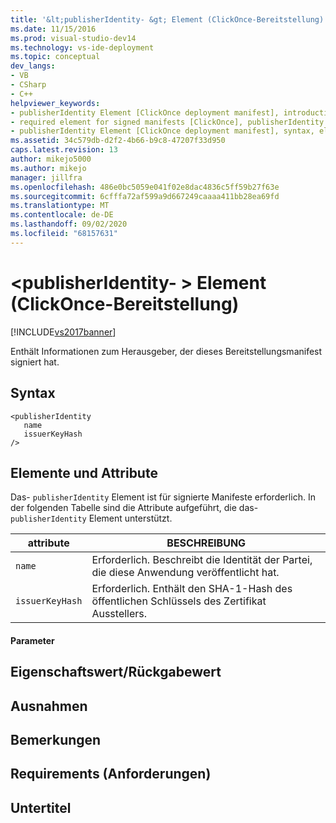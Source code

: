 ```yaml
---
title: '&lt;publisherIdentity- &gt; Element (ClickOnce-Bereitstellung) | Microsoft-Dokumentation'
ms.date: 11/15/2016
ms.prod: visual-studio-dev14
ms.technology: vs-ide-deployment
ms.topic: conceptual
dev_langs:
- VB
- CSharp
- C++
helpviewer_keywords:
- publisherIdentity Element [ClickOnce deployment manifest], introduction
- required element for signed manifests [ClickOnce], publisherIdentity Element
- publisherIdentity Element [ClickOnce deployment manifest], syntax, elements, and attributes
ms.assetid: 34c579db-d2f2-4b66-b9c8-47207f33d950
caps.latest.revision: 13
author: mikejo5000
ms.author: mikejo
manager: jillfra
ms.openlocfilehash: 486e0bc5059e041f02e8dac4836c5ff59b27f63e
ms.sourcegitcommit: 6cfffa72af599a9d667249caaaa411bb28ea69fd
ms.translationtype: MT
ms.contentlocale: de-DE
ms.lasthandoff: 09/02/2020
ms.locfileid: "68157631"
---
```

# <a name="ltpublisheridentitygt-element-clickonce-deployment"></a>&lt;publisherIdentity- &gt; Element (ClickOnce-Bereitstellung)
[!INCLUDE[vs2017banner](../includes/vs2017banner.md)]

Enthält Informationen zum Herausgeber, der dieses Bereitstellungsmanifest signiert hat.  
  
## <a name="syntax"></a>Syntax  
  
```  
<publisherIdentity  
   name  
   issuerKeyHash  
/>  
```  
  
## <a name="elements-and-attributes"></a>Elemente und Attribute  
 Das- `publisherIdentity` Element ist für signierte Manifeste erforderlich. In der folgenden Tabelle sind die Attribute aufgeführt, die das- `publisherIdentity` Element unterstützt.  
  
|attribute|BESCHREIBUNG|  
|---------------|-----------------|  
|`name`|Erforderlich. Beschreibt die Identität der Partei, die diese Anwendung veröffentlicht hat.|  
|`issuerKeyHash`|Erforderlich. Enthält den SHA-1-Hash des öffentlichen Schlüssels des Zertifikat Ausstellers.|  
  
#### <a name="parameters"></a>Parameter  
  
## <a name="property-valuereturn-value"></a>Eigenschaftswert/Rückgabewert  
  
## <a name="exceptions"></a>Ausnahmen  
  
## <a name="remarks"></a>Bemerkungen  
  
## <a name="requirements"></a>Requirements (Anforderungen)  
  
## <a name="subhead"></a>Untertitel
